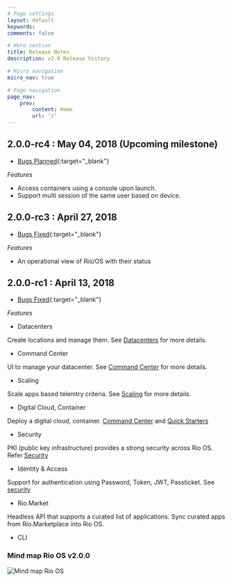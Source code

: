 ```yaml
---
# Page settings
layout: default
keywords:
comments: false

# Hero section
title: Release Notes
description: v2.0 Release history

# Micro navigation
micro_nav: true

# Page navigation
page_nav:
    prev:
        content: Home
        url: '/'
---
```


## 2.0.0-rc4 : May 04, 2018 (Upcoming milestone)

- [Bugs Planned](https://gitlab.com/groups/rioos/-/milestones/200rc4?title=2.0.0.rc4){:target="_blank"}

*Features*

- Access containers using a console upon launch.
- Support multi session of the same user based on device.

## 2.0.0-rc3 : April 27, 2018

- [Bugs Fixed](https://gitlab.com/groups/rioos/-/milestones/200rc31?title=2.0.0.rc3.1){:target="_blank"}

*Features*

- An operational view of Rio/OS with their status 

## 2.0.0-rc1 : April 13, 2018

- [Bugs Fixed](https://gitlab.com/groups/rioos/-/milestones/200rc13?title=2.0.0.rc1.3){:target="_blank"}

*Features*

- Datacenters

Create locations and manage them. See [Datacenters](../datacenters) for more details.

- Command Center

UI to manage your datacenter. See [Command Center](../command_center) for more details.


- Scaling

Scale apps based telemtry criteria. See [Scaling](../scaling) for more details.

- Digital Cloud, Container

Deploy a digital cloud, container. [Command Center](../command_center) and [Quick Starters](../quick_starters)


- Security

PKI (public key infrastructure) provides a strong security across Rio OS. Refer [Security](../security)

- Identity & Access

Support for authentication using Password, Token, JWT, Passticket. See [security](../security)

- Rio.Market

Headless API that supports a curated list of applications. Sync curated apps from Rio.Marketplace into Rio OS.

- CLI


### Mind map Rio OS v2.0.0


![Mind map Rio OS](/docs/doks-theme/assets/images/RIO_OS_XMind.jpg)

